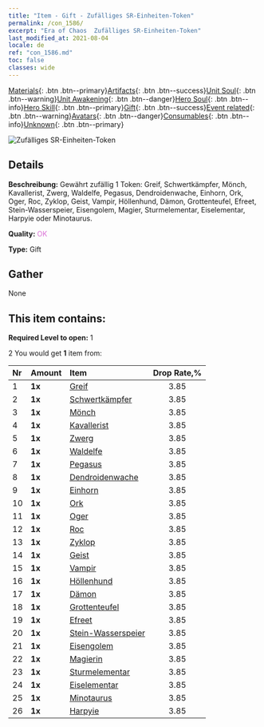 ```yaml
---
title: "Item - Gift - Zufälliges SR-Einheiten-Token"
permalink: /con_1586/
excerpt: "Era of Chaos  Zufälliges SR-Einheiten-Token"
last_modified_at: 2021-08-04
locale: de
ref: "con_1586.md"
toc: false
classes: wide
---
```

 [Materials](/ItemsDE/){: .btn .btn--primary}[Artifacts](/ItemsDE/Artifacts/){: .btn .btn--success}[Unit Soul](/ItemsDE/UnitSoul/){: .btn .btn--warning}[Unit Awakening](/ItemsDE/UnitAwakening/){: .btn .btn--danger}[Hero Soul](/ItemsDE/HeroSoul/){: .btn .btn--info}[Hero Skill](/ItemsDE/HeroSkill/){: .btn .btn--primary}[Gift](/ItemsDE/Gift/){: .btn .btn--success}[Event related](/ItemsDE/Events/){: .btn .btn--warning}[Avatars](/ItemsDE/Avatars/){: .btn .btn--danger}[Consumables](/ItemsDE/Consumables/){: .btn .btn--info}[Unknown](/ItemsDE/Unknown/){: .btn .btn--primary}

 ![Zufälliges SR-Einheiten-Token](/images/t/i_907181.png)

## Details
 **Beschreibung:** Gewährt zufällig 1 Token: Greif, Schwertkämpfer, Mönch, Kavallerist, Zwerg, Waldelfe, Pegasus, Dendroidenwache, Einhorn, Ork, Oger, Roc, Zyklop, Geist, Vampir, Höllenhund, Dämon, Grottenteufel, Efreet, Stein-Wasserspeier, Eisengolem, Magier, Sturmelementar, Eiselementar, Harpyie oder Minotaurus.

 **Quality:** <span style="color: #DA70D6">OK</span>

 **Type:** Gift

## Gather

  None

## This item contains:

 **Required Level to open:** 1

 2 You would get **1** item  from:

  | Nr | Amount |     Item    | Drop Rate,% |
  |:---|:-------|:------------|:---------:|
  | 1 |  **1x** | [Greif](/ItemsDE/unt_192/) | 3.85 | 
  | 2 |  **1x** | [Schwertkämpfer](/ItemsDE/unt_193/) | 3.85 | 
  | 3 |  **1x** | [Mönch](/ItemsDE/unt_194/) | 3.85 | 
  | 4 |  **1x** | [Kavallerist](/ItemsDE/unt_195/) | 3.85 | 
  | 5 |  **1x** | [Zwerg](/ItemsDE/unt_200/) | 3.85 | 
  | 6 |  **1x** | [Waldelfe](/ItemsDE/unt_201/) | 3.85 | 
  | 7 |  **1x** | [Pegasus](/ItemsDE/unt_202/) | 3.85 | 
  | 8 |  **1x** | [Dendroidenwache](/ItemsDE/unt_203/) | 3.85 | 
  | 9 |  **1x** | [Einhorn](/ItemsDE/unt_204/) | 3.85 | 
  | 10 |  **1x** | [Ork](/ItemsDE/unt_219/) | 3.85 | 
  | 11 |  **1x** | [Oger](/ItemsDE/unt_220/) | 3.85 | 
  | 12 |  **1x** | [Roc](/ItemsDE/unt_221/) | 3.85 | 
  | 13 |  **1x** | [Zyklop](/ItemsDE/unt_222/) | 3.85 | 
  | 14 |  **1x** | [Geist](/ItemsDE/unt_210/) | 3.85 | 
  | 15 |  **1x** | [Vampir](/ItemsDE/unt_211/) | 3.85 | 
  | 16 |  **1x** | [Höllenhund](/ItemsDE/unt_228/) | 3.85 | 
  | 17 |  **1x** | [Dämon](/ItemsDE/unt_229/) | 3.85 | 
  | 18 |  **1x** | [Grottenteufel](/ItemsDE/unt_230/) | 3.85 | 
  | 19 |  **1x** | [Efreet](/ItemsDE/unt_231/) | 3.85 | 
  | 20 |  **1x** | [Stein-Wasserspeier](/ItemsDE/unt_236/) | 3.85 | 
  | 21 |  **1x** | [Eisengolem](/ItemsDE/unt_237/) | 3.85 | 
  | 22 |  **1x** | [Magierin](/ItemsDE/unt_238/) | 3.85 | 
  | 23 |  **1x** | [Sturmelementar](/ItemsDE/unt_263/) | 3.85 | 
  | 24 |  **1x** | [Eiselementar](/ItemsDE/unt_264/) | 3.85 | 
  | 25 |  **1x** | [Minotaurus](/ItemsDE/unt_248/) | 3.85 | 
  | 26 |  **1x** | [Harpyie](/ItemsDE/unt_245/) | 3.85 | 
